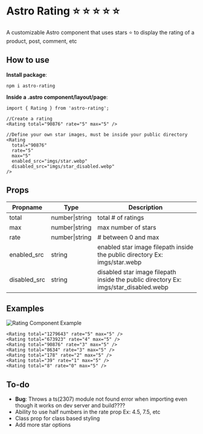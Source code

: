 # Astro Rating :star: :star: :star: :star: :star:

A customizable Astro component that uses stars :star: to display the rating of a product, post, comment, etc

## How to use

__Install package__:

```npm i astro-rating```

__Inside a .astro component/layout/page__:

```
import { Rating } from 'astro-rating';

//Create a rating
<Rating total="90876" rate="5" max="5" />

//Define your own star images, must be inside your public directory
<Rating 
  total="90876"
  rate="5"
  max="5"
  enabled_src="imgs/star.webp"
  disabled_src="imgs/star_disabled.webp"
/>
```

## Props

Propname | Type | Description
------------ | ------------- | -------------
total|number\|string|total # of ratings
max|number\|string|max number of stars
rate|number\|string|# between 0 and max
enabled_src|string|enabled star image filepath inside the public directory Ex: imgs/star.webp
disabled_src|string|disabled star image filepath inside the public directory Ex: imgs/star_disabled.webp

## Examples

![Rating Component Example](https://raw.githubusercontent.com/BryceRussell/astro-rating/main/example.JPG)

```
<Rating total="1279643" rate="5" max="5" />
<Rating total="673923" rate="4" max="5" />
<Rating total="90876" rate="3" max="5" />
<Rating total="8634" rate="3" max="5" />
<Rating total="178" rate="2" max="5" />
<Rating total="39" rate="1" max="5" />
<Rating total="8" rate="0" max="5" />
```

## To-do
- __Bug__: Throws a ts(2307) module not found error when importing even though it works on dev server and build????
- Ability to use half numbers in the rate prop Ex: 4.5, 7.5, etc
- Class prop for class based styling
- Add more star options
